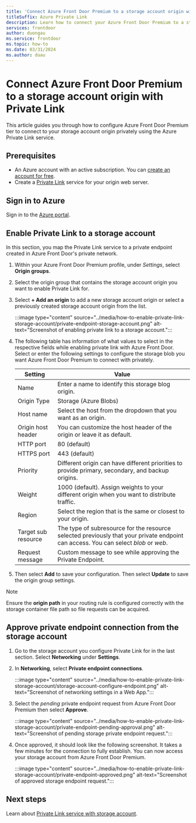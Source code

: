 ```yaml
---
title: 'Connect Azure Front Door Premium to a storage account origin with Private Link'
titleSuffix: Azure Private Link
description: Learn how to connect your Azure Front Door Premium to a storage account privately.
services: frontdoor
author: duongau
ms.service: frontdoor
ms.topic: how-to
ms.date: 03/31/2024
ms.author: duau
---
```


# Connect Azure Front Door Premium to a storage account origin with Private Link

This article guides you through how to configure Azure Front Door Premium tier to connect to your storage account origin privately using the Azure Private Link service.

## Prerequisites

* An Azure account with an active subscription. You can [create an account for free](https://azure.microsoft.com/free/?WT.mc_id=A261C142F).
* Create a [Private Link](../../private-link/create-private-link-service-portal.md) service for your origin web server.

## Sign in to Azure

Sign in to the [Azure portal](https://portal.azure.com).

## Enable Private Link to a storage account
 
In this section, you map the Private Link service to a private endpoint created in Azure Front Door's private network. 

1. Within your Azure Front Door Premium profile, under *Settings*, select **Origin groups**.

1. Select the origin group that contains the storage account origin you want to enable Private Link for.

1. Select **+ Add an origin** to add a new storage account origin or select a previously created storage account origin from the list.

    :::image type="content" source="../media/how-to-enable-private-link-storage-account/private-endpoint-storage-account.png" alt-text="Screenshot of enabling private link to a storage account.":::

1. The following table has information of what values to select in the respective fields while enabling private link with Azure Front Door. Select or enter the following settings to configure the storage blob you want Azure Front Door Premium to connect with privately.

    | Setting | Value |
    | ------- | ----- |
    | Name | Enter a name to identify this storage blog origin. |
    | Origin Type | Storage (Azure Blobs) |
    | Host name | Select the host from the dropdown that you want as an origin. |
    | Origin host header | You can customize the host header of the origin or leave it as default. |
    | HTTP port | 80 (default) |
    | HTTPS port | 443 (default) |
    | Priority | Different origin can have different priorities to provide primary, secondary, and backup origins. |
    | Weight | 1000 (default). Assign weights to your different origin when you want to distribute traffic.|
    | Region | Select the region that is the same or closest to your origin. |
    | Target sub resource | The type of subresource for the resource selected previously that your private endpoint can access. You can select *blob* or *web*. |
    | Request message | Custom message to see while approving the Private Endpoint. |

1. Then select **Add** to save your configuration. Then select **Update** to save the origin group settings.

> [!NOTE]
> Ensure the **origin path** in your routing rule is configured correctly with the storage container file path so file requests can be acquired.
> 

## Approve private endpoint connection from the storage account

1. Go to the storage account you configure Private Link for in the last section. Select **Networking** under **Settings**.

1. In **Networking**, select **Private endpoint connections**. 

    :::image type="content" source="../media/how-to-enable-private-link-storage-account/storage-account-configure-endpoint.png" alt-text="Screenshot of networking settings in a Web App.":::

1. Select the *pending* private endpoint request from Azure Front Door Premium then select **Approve**.

    :::image type="content" source="../media/how-to-enable-private-link-storage-account/private-endpoint-pending-approval.png" alt-text="Screenshot of pending storage private endpoint request.":::

1. Once approved, it should look like the following screenshot. It takes a few minutes for the connection to fully establish. You can now access your storage account from Azure Front Door Premium.

    :::image type="content" source="../media/how-to-enable-private-link-storage-account/private-endpoint-approved.png" alt-text="Screenshot of approved storage endpoint request.":::

## Next steps

Learn about [Private Link service with storage account](../../storage/common/storage-private-endpoints.md).
